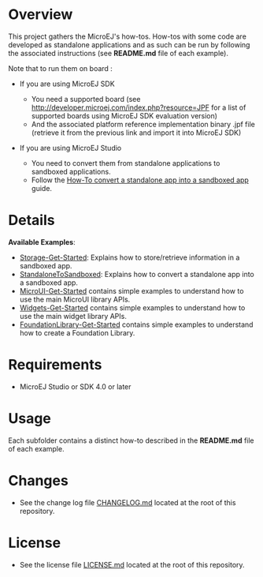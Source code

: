 # Overview
This project gathers the MicroEJ's how-tos. How-tos with some code are developed as standalone applications and as such can be run by following the associated instructions (see **README.md** file of each example).

Note that to run them on board :

* If you are using MicroEJ SDK
	* You need a supported board (see http://developer.microej.com/index.php?resource=JPF for a list of supported boards using MicroEJ SDK evaluation version)
	* And the associated platform reference implementation binary .jpf file (retrieve it from the previous link and import it into MicroEJ SDK)

* If you are using MicroEJ Studio
	* You need to convert them from standalone applications to sandboxed applications.
	* Follow the [How-To convert a standalone app into a sandboxed app](/StandaloneToSandboxed) guide.

# Details
**Available Examples**:
* [Storage-Get-Started](Storage-Get-Started): Explains how to store/retrieve information in a sandboxed app.
* [StandaloneToSandboxed](StandaloneToSandboxed): Explains how to convert a standalone app into a sandboxed app.
* [MicroUI-Get-Started](MicroUI-Get-Started) contains simple examples to understand how to use the main MicroUI library APIs.
* [Widgets-Get-Started](Widgets-Get-Started) contains simple examples to understand how to use the main widget library APIs.
* [FoundationLibrary-Get-Started](FoundationLibrary-Get-Started) contains simple examples to understand how to create a Foundation Library.

# Requirements
* MicroEJ Studio or SDK 4.0 or later

# Usage
Each subfolder contains a distinct how-to described in the **README.md** file of each example.

# Changes
- See the change log file [CHANGELOG.md](CHANGELOG.md) located at the root of this repository.

# License
- See the license file [LICENSE.md](LICENSE.md) located at the root of this repository.
